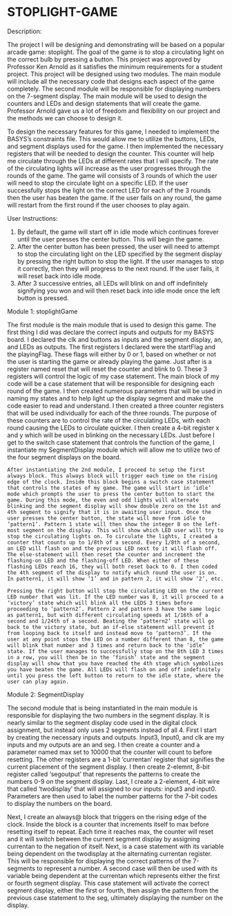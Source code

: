 # STOPLIGHT-GAME

Description: 

  The project I will be designing and demonstrating will be based on a popular arcade game: stoplight. The goal of the game is to stop a circulating light on the correct bulb by pressing a button. This project was approved by Professor Ken Arnold as it satisfies the minimum requirements for a student project. This project will be designed using two modules. The main module will include all the necessary code that designs each aspect of the game completely. The second module will be responsible for displaying numbers on the 7-segment display. The main module will be used to design the counters and LEDs and design statements that will create the game. Professor Arnold gave us a lot of freedom and flexibility on our project and the methods we can choose to design it.

  To design the necessary features for this game, I needed to implement the BASYS’s constraints file. This would allow me to utilize the buttons, LEDs, and segment displays used for the game. I then implemented the necessary registers that will be needed to design the counter. This counter will help me circulate through the LEDs at different rates that I will specify. The rate of the circulating lights will increase as the user progresses through the rounds of the game. The game will consists of 3 rounds of which the user will need to stop the circulate light on a specific LED. If the user successfully stops the light on the correct LED for each of the 3 rounds then the user has beaten the game. If the user fails on any round, the game will restart from the first round if the user chooses to play again. 
  
User Instructions:

1.	By default, the game will start off in idle mode which continues forever until the user presses the center button. This will begin the game.
2.	After the center button has been pressed, the user will need to attempt to stop the circulating light on the LED specified by the segment display by pressing the right button to stop the light. If the user manages to stop it correctly, then they will progress to the next round. If the user fails, it will reset back into idle mode.
3.	After 3 successive entries, all LEDs will blink on and off indefinitely signifying you won and will then reset back into idle mode once the left button is pressed. 


Module 1: stoplightGame

The first module is the main module that is used to design this game. The first thing I did was declare the correct inputs and outputs for my BASYS board. I declared the clk and buttons as inputs and the segment display, an, and LEDs as outputs. The first registers I declared were the startFlag and the playingFlag. These flags will either by 0 or 1, based on whether or not the user is starting the game or already playing the game. Just after is a register named reset that will reset the counter and blink to 0. These 3 registers will control the logic of my case statement. The main block of my code will be a case statement that will be responsible for designing each round of the game. I then created numerous parameters that will be used in naming my states and to help light up the display segment and make the code easier to read and understand. I then created a three counter registers that will be used individually for each of the three rounds. The purpose of these counters are to control the rate of the circulating LEDs, with each round causing the LEDs to circulate quicker. I then create a 4-bit register x and y which will be used in blinking on the necessary LEDs. Just before I get to the switch case statement that controls the function of the game, I instantiate my SegmentDisplay module which will allow me to utilize two of the four segment displays on the board.

	After instantiating the 2nd module, I proceed to setup the first always block. This always block will trigger each time on the rising edge of the clock. Inside this block begins a switch case statement that controls the states of my game. The game will start in ‘idle’ mode which prompts the user to press the center button to start the game. During this mode, the even and odd lights will alternate blinking and the segment display will show double zero on the 1st and 4th segment to signify that it is in awaiting user input. Once the user presses the center button, the state will move from idle to ‘pattern1’. Pattern 1 state will then show the integer 8 on the left-most segment on the display. This will show which LED user will try to stop the circulating lights on. To circulate the lights, I created a counter that counts up to 1/8th of a second. Every 1/8th of a second, an LED will flash on and the previous LED next to it will flash off. The else-statement will then reset the counter and increment the flashing-on LED and the flashing-off LED. When either of these flashing LEDs reach 16, they will both reset back to 0. I then coded the 4th segment of the display to notify which round the user is on. In pattern1, it will show ‘1’ and in pattern 2, it will show ‘2’, etc. 
  
	Pressing the right button will stop the circulating LED on the current LED number that was lit. If the LED number was 8, it will proceed to a ‘victory’ state which will blink all the LEDS 3 times before proceeding to ‘pattern2’. Pattern 2 and pattern 3 have the same logic as pattern1, but with different circulating speeds at 1/16th of a second and 1/24th of a second. Beating the ‘pattern2’ state will go back to the victory state, but an if-else statement will prevent it from looping back to itself and instead move to ‘pattern3’. If the user at any point stops the LED on a number different than 8, the game will blink that number and 3 times and return back to the ‘idle’ state. If the user manages to successfully stop on the 8th LED 3 times in a row, you will then be in the ‘finish’ state and the segment display will show that you have reached the 4th stage which symbolizes you have beaten the game. All LEDs will flash on and off indefinitely until you press the left button to return to the idle state, where the user can play again. 

Module 2: SegmentDisplay

  The second module that is being instantiated in the main module is responsible for displaying the two numbers in the segment display. It is nearly similar to the segment display code used in the digital clock assignment, but instead only uses 2 segments instead of all 4. First I start by creating the necessary inputs and outputs. Input3, Input0, and clk are my inputs and my outputs are an and seg. I then create a counter and a parameter named max set to 10000 that the counter will count to before resetting. The other registers are a 1-bit ‘currentan’ register that signifies the current placement of the segment display. I then create 2-elemnt, 8-bit register called ‘segoutput’ that represents the patterns to create the numbers 0-9 on the segment display. Last, I create a 2-element, 4-bit wire that called ‘twodisplay’ that will assigned to our inputs: input3 and input0. Parameters are then used to label the number patterns for the 7-bit codes to display the numbers on the board.

  Next, I create an always@ block that triggers on the rising edge of the clock. Inside the block is a counter that increments itself to max before resetting itself to repeat. Each time it reaches max, the counter will reset and it will switch between the current segment display by assigning currentan to the negation of itself. Next, is a case statement with its variable being dependent on the twodisplay at the alternating currentan register. This will be responsible for displaying the correct patterns of the 7-segments to represent a number. A second case will then be used with its variable being dependent at the currentan which represents either the first or fourth segment display. This case statement will activate the correct segment display, either the first or fourth, then assign the pattern from the previous case statement to the seg, ultimately displaying the number on the display.
